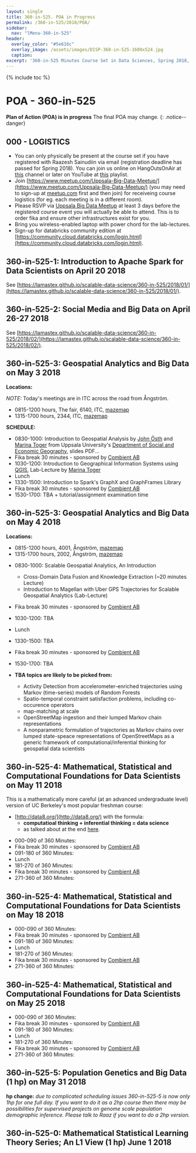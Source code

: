 ```yaml
---
layout: single
title: 360-in-525. POA in Progress
permalink: /360-in-525/2018/POA/
sidebar:
  nav: "lMenu-360-in-525"
header:
  overlay_color: "#5e616c"
  overlay_image: /assets/images/DISP-360-in-525-1600x524.jpg
  caption: 
excerpt: '360-in-525 Minutes Course Set in Data Sciences, Spring 2018, Uppsala -- Learn data sciences from domain experts and its mathematical foundations while getting your hands dirty with real data.<br /><br /><br />{::nomarkdown}<iframe style="display: inline-block;" src="https://ghbtns.com/github-btn.html?user=lamastex&repo=scalable-data-science&type=star&count=true&size=large" frameborder="0" scrolling="0" width="160px" height="30px"></iframe> <iframe style="display: inline-block;" src="https://ghbtns.com/github-btn.html?user=lamastex&repo=scalable-data-science&type=fork&count=true&size=large" frameborder="0" scrolling="0" width="158px" height="30px"></iframe>{:/nomarkdown}'
---
```

{% include toc %}

# POA - 360-in-525

**Plan of Action (POA) is in progress** The final POA may change. 
{: .notice--danger}


## 000 - LOGISTICS

- You can only physically be present at the course set if you have registered with Raazesh Sainudiin via email (registration deadline has passed for Spring 2018). You can join us online on HangOutsOnAir at [this](https://www.youtube.com/channel/UCPJ5ALbDtuCA4DJmN3GvanA) channel or later on YouTube at [this](https://www.youtube.com/playlist?list=PL_I1mOIPmfpZ6kq86w5ordoB7FY1Uj2ac) playlist.
- Join [https://www.meetup.com/Uppsala-Big-Data-Meetup/](https://www.meetup.com/Uppsala-Big-Data-Meetup/) (you may need to sign-up at [meetup.com](https://www.meetup.com/) first and then join) for receiveing course logistics (for eg. each meeting is in a different room).
- Please RSVP via [Uppsala Big Data Meetup](https://www.meetup.com/Uppsala-Big-Data-Meetup/) at least 3 days before the registered course event you will actually be able to attend. This is to order fika and ensure other infrastructures exist for you.
- Bring you wireless-enabled laptop with power chord for the lab-lectures.
- Sign-up for databricks community edition at [https://community.cloud.databricks.com/login.html](https://community.cloud.databricks.com/login.html).
 
<!---
	- set up Meetup (only allow people registers access to information)
	- get datbricks account and upload content for 360-in-525-01
	- check out how to give wireless access to people without UC wireless

--->

## 360-in-525-1: Introduction to Apache Spark for Data Scientists on **April 20 2018**

See [https://lamastex.github.io/scalable-data-science/360-in-525/2018/01/](https://lamastex.github.io/scalable-data-science/360-in-525/2018/01/).

## 360-in-525-2: Social Media and Big Data on **April 26-27 2018**

See [https://lamastex.github.io/scalable-data-science/360-in-525/2018/02/](https://lamastex.github.io/scalable-data-science/360-in-525/2018/02/).


## 360-in-525-3: Geospatial Analytics and Big Data on **May 3 2018**

**Locations:**

*NOTE:* Today's meetings are in ITC across the road from Ångström.

- 0815-1200 hours, The fair, 6140, ITC, [mazemap](http://use.mazemap.com/?campusid=49&campuses=uu&sharepoitype=identifier&sharepoi=ITC%20HUS%206-140)
- 1315-1700 hours, 2344, ITC, [mazemap](http://use.mazemap.com/?campusid=49&campuses=uu&sharepoitype=identifier&sharepoi=ITC%20HUS%202-344)

**SCHEDULE:**

* 0830-1000: Introduction to Geospatial Analysis by [John Östh](http://katalog.uu.se/empinfo/?id=N2-980) and [Marina Toger](https://www.linkedin.com/in/marina-toger-29030320/) from Uppsala University's [Department of Social and Economic Geography](http://www.kultgeog.uu.se/?languageId=1), slides PDF...
* Fika break 30 minutes - sponsored by [Combient AB](https://combient.com/)
* 1030-1200: Introduction to Geographical Information Systems using [QGIS](https://qgis.org/en/site/about/index.html), Lab-Lecture by [Marina Toger](https://www.linkedin.com/in/marina-toger-29030320/)
* Lunch
* 1330-1500: Introduction to Spark's GraphX and GraphFrames Library
* Fika break 30 minutes - sponsored by [Combient AB](https://combient.com/)
* 1530-1700: TBA + tutorial/assignment examination time


## 360-in-525-3: Geospatial Analytics and Big Data on **May 4 2018**

**Locations:**

- 0815-1200 hours, 4001, Ångström, [mazemap](http://use.mazemap.com/?v=1&campusid=49&campuses=uu&sharepoitype=identifier&sharepoi=%C3%85ngstr%C3%B6m-4001)
- 1315-1700 hours, 2002, Ångström, [mazemap](http://use.mazemap.com/?v=1&campusid=49&campuses=uu&sharepoitype=identifier&sharepoi=%C3%85ngstr%C3%B6m-2002)

* 0830-1000: Scalable Geospatial Analytics, An Introduction
  * Cross-Domain Data Fusion and Knowledge Extraction (~20 minutes Lecture)
  * Introduction to Magellan with Uber GPS Trajectories for Scalable Geospatial Analytics (Lab-Lecture)
* Fika break 30 minutes - sponsored by [Combient AB](https://combient.com/)
* 1030-1200: TBA
* Lunch
* 1330-1500: TBA 
* Fika break 30 minutes - sponsored by [Combient AB](https://combient.com/)
* 1530-1700: TBA

* **TBA topics are likely to be picked from:**
  * Activity Detection from accelerometer-enriched trajectories using Markov (time-series) models of Random Forests
  * Spatio-temporal constraint satisfaction problems, including co-occurence operators
  * map-matching at scale
  * OpenStreetMap ingestion and their lumped Markov chain representations
  * A nonparametric formulation of trajectories as Markov chains over lumped state-speace representations of OpenStreetMaps as a generic framework of computational/inferential thinking for geospatial data scientists

<!---
This is a two-full-days workshop (2 hp) on May 3-4 2018. Prerequisites: 360-in-525-1 or Introduction to data Science. The first day will be done by domain experts from Uppsala University’s Department of Social and Economic Geography in order to introduce the basic problems and datasets of the field with hands-on lab tutorials in non-distributed geospatial analytics. The second day will be on distributed geospatial analytics over real datasets that can be scaled to petabytes (syllabus is jointly designed with experts in London’s big data industry). Topics include efficient distributed spatial joins, ingestion and representations of Open Street Maps that are conducive to pregel-style distributed vertex programs, SparkSQL and Spark Machine Learning pipelines with spatiotemporal GPS trajectories of multiple individuals.
--->




## 360-in-525-4: Mathematical, Statistical and Computational Foundations for Data Scientists on **May 11 2018**

This is a mathematically more careful (at an advanced undergraduate level) version of UC Berkeley's most popular freshman course:
 - [http://data8.org/](http://data8.org/) with the formula:
   - **computatioal thinking + inferential thinking  = data science** 
   - as talked about at the end [here](https://www.youtube.com/watch?v=ggq7HiDO0OU).


* 000-090 of 360 Minutes: 
* Fika break 30 minutes - sponsored by [Combient AB](https://combient.com/)
* 091-180 of 360 Minutes:
* Lunch
* 181-270 of 360 Minutes:
* Fika break 30 minutes - sponsored by [Combient AB](https://combient.com/)
* 271-360 of 360 Minutes:


## 360-in-525-4: Mathematical, Statistical and Computational Foundations for Data Scientists on **May 18 2018**

* 000-090 of 360 Minutes: 
* Fika break 30 minutes - sponsored by [Combient AB](https://combient.com/)
* 091-180 of 360 Minutes:
* Lunch
* 181-270 of 360 Minutes:
* Fika break 30 minutes - sponsored by [Combient AB](https://combient.com/)
* 271-360 of 360 Minutes:

## 360-in-525-4: Mathematical, Statistical and Computational Foundations for Data Scientists on **May 25 2018**

* 000-090 of 360 Minutes: 
* Fika break 30 minutes - sponsored by [Combient AB](https://combient.com/)
* 091-180 of 360 Minutes:
* Lunch
* 181-270 of 360 Minutes:
* Fika break 30 minutes - sponsored by [Combient AB](https://combient.com/)
* 271-360 of 360 Minutes:

## 360-in-525-5: Population Genetics and Big Data (1 hp)  on **May 31 2018** 

**hp change:** *due to complicated scheduling issues 360-in-525-5 is now only 1hp for one full day. If you want to do it as a 2hp course then there may be possibilities for supervised projects on genome scale population demographic inference. Please talk to Raaz if you want to do a 2hp version.*
<!---
Two-full-day workshops (2 hp) on May 31 and June 1 2018. The first day will be on the basic theories in current population genetics and genomics. The second day will use ADAM and possibly Hail over Apache Spark. Prerequisite for May 31 is 360-in-525-4 or equivalent and for June 1 is 360-in-525-1 or Introduction to data Science. We will focus on Extract-Load-Transform operations and subsequent analysis for the 1000 genomes project.
--->

## 360-in-525-0: Mathematical Statistical Learning Theory Series; An L1 View (1 hp) **June 1 2018**
<!---
  - Lecture Plan
    - Do a full day of X-lectures (and some explicit tree arithmetics if time permits) to understand the Theorems in [YatracosThis](http://lamastex.org/preprints/20180405_MDEYatracosThis.pdf) 
    - (Optionally, depending on audience C++ skills) dive from within docker into: [https://github.com/lamastex/mrs2/tree/master/companions/mrs-1.0-YatracosThis](https://github.com/lamastex/mrs2/tree/master/companions/mrs-1.0-YatracosThis) **Pre-Action:** Gloria needs to write a README on how to run the example on Table I in [YatracosThis](http://lamastex.org/preprints/20180405_MDEYatracosThis.pdf).
--->
